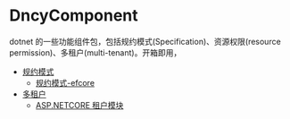 # DncyComponent
dotnet 的一些功能组件包，包括规约模式(Specification)、资源权限(resource permission)、多租户(multi-tenant)。开箱即用，

 - [规约模式](https://github.com/pluto-arch/DncyComponent/blob/509adfb94f057894dc07b0bd41eb666b35ca8877/Dncy.Specifications/README.md)
    - [规约模式-efcore](https://github.com/pluto-arch/DncyComponent/blob/509adfb94f057894dc07b0bd41eb666b35ca8877/Dncy.Specifications.EntityFrameworkCore/README.md)
 - [多租户](https://github.com/pluto-arch/DncyComponent/blob/Dncy.MultiTenancy/README.md)
    - [ASP.NETCORE 租户模块](https://github.com/pluto-arch/DncyComponent/blob/Dncy.MultiTenancy.AspNetCore/README.md)
